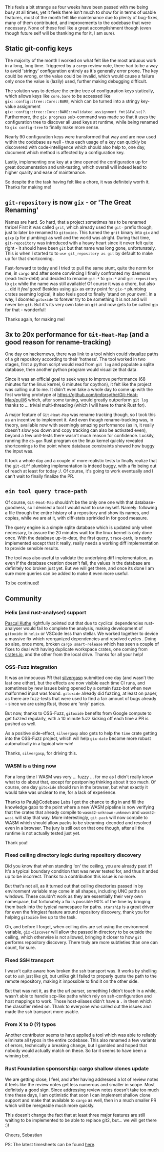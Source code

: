 This feels a bit strange as four weeks have been passed with me being busy at all times, yet it feels there isn't much to show for in terms of usable features, most of the month felt like maintenance due to plenty of bug-fixes, many of them contributed, and improvements to the codebase that were necessary. None of these feel like a great accomplishment though (even though future self will be thanking me for it, I am sure).

## Static git-config keys

The majority of the month I worked on what felt like the most arduous work in a long, long time. Triggered by a `cargo` review note, there had to be a way to avoid 'stringy' configuration entirely as it's generally error prone. The key could be wrong, or the value could be invalid, which would cause a failure only once the value is (lazily) used, further making debugging difficult.

The solution was to declare the entire tree of configuration keys statically, which allows keys like `core.bare` to be accessed like `gix::config::tree::Core::BARE`, which can be turned into a stringy key-value assignment `gix::config::tree::Core::BARE::validated_assignment_fmt(&false)?`. Furthermore, the `gix progress` sub-command was made so that it uses the configuration tree to discover all used keys at runtime, while being renamed to `gix config-tree` to finally make more sense.

Nearly 90 configuration keys were transformed that way and are now used within the codebase as well - thus each usage of a key can quickly be discovered with code-intelligence which should also help to, one day, document which method is affected by a configuration key.

Lastly, implementing one key at a time opened the configuration up for great documentation and unit-testing, which overall will indeed lead to higher quality and ease of maintenance.

So despite the the task having felt like a chore, it was definitely worth it. Thanks for making me!

## `git-repository` is now `gix` - or 'The Great Renaming'

Names are hard. So hard, that a project sometimes has to be renamed thrice! First it was called `grit`, which already used the `git-` prefix though, just to later be renamed to `gitoxide`. This turned the `grit` binary into `gix` and `gixp` (`p` for plumbing) as well and the world was alright. During that time, `git-repository` was introduced with a heavy heart since it never felt quite right - it should have been `git` but that name was long gone, unfortunately. This is when I started to to `use git_repository as git` by default to make up for that shortcoming.

Fast-forward to today and I tried to pull the same stunt, quite the norm for me, in `cargo` and after some convincing I finally confronted my daemons (read: tech-debt) and decided to rename `git-*` to `gix-*` and `git-repository` to `gix` while the name was still available! Of course it was a chore, but also … did it *feel good*! Besides using `gix` as entry point for `gix-*` plumbing crates seeming logical, it also feels good to finally 'stand on your own'. In a way, I doomed `gitoxide` to forever try to be something it is not and will never be: `git`. But it's its very own take on `git` and now gets to be called `gix` for that - wonderful!

Thanks again, for making me!

## 3x to 20x performance for `Git-Heat-Map` (and a good reason for rename-tracking)

One day on hackernews, there was link to a tool which could visualize paths of a git repository according to their 'hotness'. The tool worked in two stages, first a python script would read from `git log` and populate a sqlite database, then another python program would visualize that data.

Since it was an official goal to seek ways to improve performance (68 minutes for the linux kernel, 6 minutes for cpython), it felt like the project was calling out to me. It didn't even take a whole day to come up with the first working prototype at https://github.com/jmforsythe/Git-Heat-Map/pull/6 which, after some tuning, would greatly outperform `git log` thanks to … trivial multi-threading (which I will have to thank Rust for).

A major feature of `Git-Heat-Map` was rename tracking though, so I took this as an incentive to implement it. And even though rename-tracking was, in theory, available now with seemingly amazing performance (as in, it really doesn't slow you down and copy tracking can also be activated even), beyond a few unit-tests there wasn't much reason for confidence. Luckily, running the `db-gen` Rust program on the linux kernel quickly revealed shortcomings to the point where  database constraints showed how buggy the input was.

It took a whole day and a couple of more realistic tests to finally realize that the `git-diff` plumbing implementation is indeed buggy, with a fix being out of reach at least for today :/. Of course, it's going to work eventually and I can't wait to finally finalize the PR.

## `ein tool query trace-path`

Of course, `Git-Heat-Map` shouldn't be the only one one with that database-goodness, so I devised a tool I would want to use myself. Namely: following a file through the entire history of a repository and show its names, and copies, while we are at it, with diff-stats sprinkled in for good measure.

The query engine is a simple sqlite database which is updated only when necessary, to assure the 20 minutes wait for the linux kernel is only done once. With the database up-to-date, the first query, `trace-path`, is nearly implemented except that it really, really needs a working diff implementation to provide sensible results.

The tool was also useful to validate the underlying diff implementation, as even if the database creation doesn't fail, the values in the database are definitely too broken just yet. But we will get there, and once its done I am sure more queries can be added to make it even more useful.

To be continued!

## Community

### Helix (and rust-analyser) support

[Pascal Kuthe](https://github.com/pascalkuthe) rightfully pointed out that due to cyclical dependencies rust-analyser would fail to complete the analysis, making development of `gitoxide` in `helix` or VSCode less than stellar. We worked together to device a massive fix which reorganized dependencies and resolved cycles . Doing so also, once more, broken `cargo smart-release` which has seen a couple of fixes to deal with having duplicate workspace crates, one coming from [crates.io](http://crates.io/), and the other from the local drive. 
Thanks for all your help!

### OSS-Fuzz integration

It was an innocuous PR that [silvergasp](https://github.com/silvergasp) submitted one day (and wasn't the last one either), but the effects are now visible each time CI runs, and sometimes by new issues being opened by a certain fuzz-bot when new malformed input was found. `gitoxide` already did fuzzing, at least on paper, as there are fuzz-tests that were used to find a fair amount of bugs already - since we are using Rust, those are 'only' panics.

But now, thanks to OSS-Fuzz, `gitoxide` benefits from Google compute to get fuzzed regularly, with a 10 minute fuzz kicking off each time a PR is pushed as well.

As a positive side-effect, `silvergasp` also gets to help the `time` crate getting into the OSS-Fuzz project, which will help `gix-date` become more robust automatically in a typical win-win!

Thanks, `silvergasp`, for driving this.

### WASM is a thing now

For a long time I WASM was very … fuzzy … for me as I didn't really know what to do about that, except for postponing thinking about it too much. Of course, one day `gitoxide` should run in the browser, but what exactly it would take was unclear to me, for a lack of experience.

Thanks to Paul@Codebase Labs I got the chance to dig in and fill the knowledge gaps to the point where a new WASM pipeline is now verifying that the crates that already compile to `wasm32-unknown-unknown` and `wasm32-wasi` will stay that way. More interestingly, `git-pack` will now compile to WASM which should allow packs to be streaming-decoded and resolved even in a browser.  The jury is still out on that one though, after all the runtime is not actually tested just yet.

Thank you!

### Fixed ceiling directory logic during repository discovery

Did you know that when standing 'on' the ceiling, you are already past it? It's a typical boundary condition that was never tested for, and thus it anded up to be incorrect. Thanks to a contribution this issue is no more.

But that's not all, as it turned out that ceiling directories passed in by environment variable may come in all shapes, including UNC paths on windows. These couldn't work as they are essentially their very own namespace, but fortunately a fix is possible 90% of the time by bringing them back into the typical namespace for paths. `starship` is a great driver for even the fringiest feature around repository discovery, thank you for helping `gitoxide` live up to the task.

Oh, and before I forget, when ceiling dirs are set using the environment variable, `gix-discover` will allow the passed in directory to be outside the ceiling, which otherwise is not allowed, bringing it closer to how `git` performs repository discovery. There truly are more subtleties than one can count, for sure.

### Fixed SSH transport

I wasn't quite aware how broken the ssh transport was. It works by shelling out to `ssh` just like git, but unlike git I failed to properly quote the path to the remote repository, making it impossible to find it on the other side.

But that was not it, as the the url parser, something I didn't touch in a while, wasn't able to handle scp-like paths which rely on ssh-configuration and host mappings to work. Those host-aliases didn't have a `.` in them which the classifier relied on. Thank to everyone who called out the issues and made the ssh transport more usable.

### From X to 0 (?) typos

Another contributor seems to have applied a tool which was able to reliably eliminate all typos in the entire codebase. This also renamed a few variants of errors, technically a breaking change, but I gambled and hoped that nobody would actually match on these. So far it seems to have been a winning bet.

### Rust Foundation sponsorship: cargo shallow clones update

We are getting close, I feel, and after having addressed a lot of review notes  it feels like the review notes get less numerous and smaller in scope. Most definitely a good sign. Since addressing review notes doesn't take too much time these days, I am optimistic that soon I can implement shallow clone support and make that available to `cargo` as well, then in a much smaller PR which will be mergeable much more quickly.

This doesn't change the fact that at least three major features are still waiting to be implemented to be able to replace git2, but… we will get there :)!

Cheers,
Sebastian

PS: The latest timesheets can be found [here](https://github.com/Byron/byron/blob/main/timesheets/2023.csv).